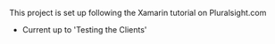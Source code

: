 This project is set up following the Xamarin tutorial on Pluralsight.com 
- Current up to 'Testing the Clients'